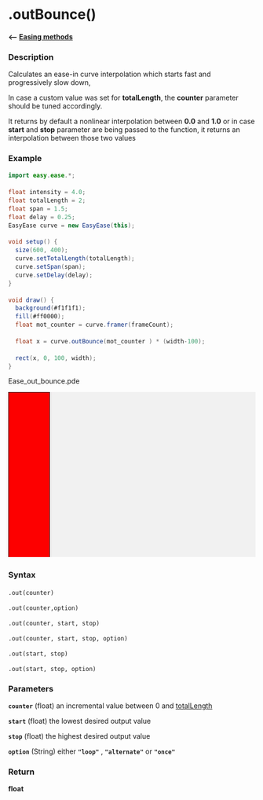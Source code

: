 # .outBounce()  

#### <-- [Easing methods](./methods.md)

### Description

Calculates an ease-in curve interpolation which starts fast and progressively slow down,

In case a custom value was set for **totalLength**, the **counter** parameter should be tuned accordingly.

It returns by default a nonlinear interpolation between **0.0** and **1.0** or in case **start** and **stop** parameter are being passed to the function, it returns an interpolation between those two values

### Example

```java
import easy.ease.*;

float intensity = 4.0;
float totalLength = 2;
float span = 1.5;
float delay = 0.25;
EasyEase curve = new EasyEase(this);

void setup() {
  size(600, 400);
  curve.setTotalLength(totalLength);
  curve.setSpan(span);
  curve.setDelay(delay);
}

void draw() {
  background(#f1f1f1);
  fill(#ff0000);
  float mot_counter = curve.framer(frameCount);

  float x = curve.outBounce(mot_counter ) * (width-100);

  rect(x, 0, 100, width);
}

```

<div class="exampleWindow">
  <div class="title">
      <div class="dot red"></div>
      <div class="dot amber"></div>
      <div class="dot green"></div>
      <p >Ease_out_bounce.pde</p>
  </div>

![.outBounce()](../images/methods/ease_outBounce_method.gif)

</div>

### Syntax

`.out(counter) `

`.out(counter,option)`

`.out(counter, start, stop)`

`.out(counter, start, stop, option)`

`.out(start, stop)`

`.out(start, stop, option)`

### Parameters

**`counter`** (float) an incremental value between 0 and [totalLength](./totalLength.md)

**`start`** (float) the lowest desired output value

**`stop`** (float) the highest desired output value

**`option`** (String) either **`"loop"`** , **`"alternate"`** or **`"once"`**

### Return

**float**

